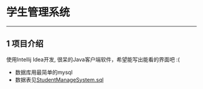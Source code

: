 # 学生管理系统
---

## 1 项目介绍
使用Intellij Idea开发, 很呆的Java客户端软件，希望能写出能看的界面吧 :( 

- 数据库用最简单的mysql
- 数据表见[StudentManageSystem.sql][1]


[1]: https://github.com/RITCHIEHuang/StudentManagementSystem/blob/master/databases/StudentManagementSystem.sql




